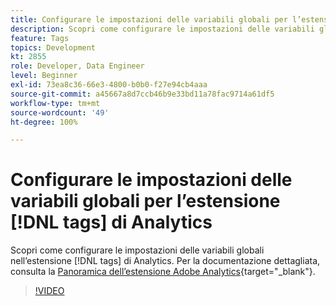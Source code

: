 ```yaml
---
title: Configurare le impostazioni delle variabili globali per l’estensione  [!DNL tags]  di Analytics
description: Scopri come configurare le impostazioni delle variabili globali nell’estensione  [!DNL tags]  di Analytics.
feature: Tags
topics: Development
kt: 2855
role: Developer, Data Engineer
level: Beginner
exl-id: 73ea8c36-66e3-4800-b0b0-f27e94cb4aaa
source-git-commit: a45667a8d7ccb46b9e33bd11a78fac9714a61df5
workflow-type: tm+mt
source-wordcount: '49'
ht-degree: 100%

---
```


# Configurare le impostazioni delle variabili globali per l’estensione [!DNL tags] di Analytics

Scopri come configurare le impostazioni delle variabili globali nell’estensione [!DNL tags] di Analytics. Per la documentazione dettagliata, consulta la [Panoramica dell’estensione Adobe Analytics](https://experienceleague.adobe.com/docs/experience-platform/tags/extensions/client/analytics/overview.html?lang=it){target="_blank"}.

>[!VIDEO](https://video.tv.adobe.com/v/27181/?quality=12&learn=on)

